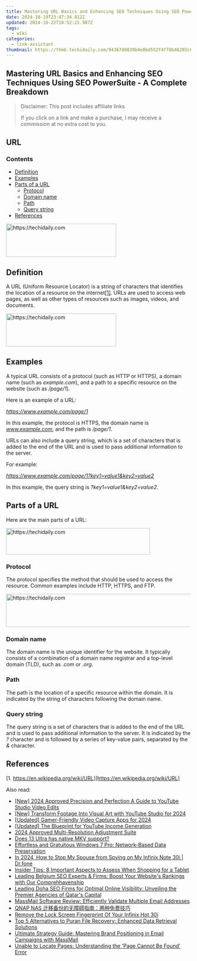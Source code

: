 ```yaml
---
title: Mastering URL Basics and Enhancing SEO Techniques Using SEO PowerSuite - A Complete Breakdown
date: 2024-10-19T23:47:34.812Z
updated: 2024-10-22T18:52:21.987Z
tags:
  - wiki
categories:
  - link-assistant
thumbnail: https://thmb.techidaily.com/94367d0839b4e8bd552f4ff0b46203c6692aa9dd549da1507965a6ba4039d0e6.png
---
```


## Mastering URL Basics and Enhancing SEO Techniques Using SEO PowerSuite - A Complete Breakdown

>  Disclaimer: This post includes affiliate links
>
>  If you click on a link and make a purchase, I may receive a commission at no extra cost to you.
>

## URL

### Contents

* [Definition](https://tools.techidaily.com/link-assistant/products/)
* [Examples](https://tools.techidaily.com/link-assistant/products/)
* [Parts of a URL](https://tools.techidaily.com/link-assistant/products/)  
   * [Protocol](https://tools.techidaily.com/link-assistant/products/)  
   * [Domain name](https://tools.techidaily.com/link-assistant/products/)  
   * [Path](https://tools.techidaily.com/link-assistant/products/)  
   * [Query string](https://tools.techidaily.com/link-assistant/products/)
* [References](https://tools.techidaily.com/link-assistant/products/)

<!-- affiliate ads begin -->
<a href="https://aligracehair.sjv.io/c/5597632/1896555/19272" target="_top" id="1896555">
  <img src="//a.impactradius-go.com/display-ad/19272-1896555" border="0" alt="https://techidaily.com" width="300" height="90"/>
</a>
<img height="0" width="0" src="https://aligracehair.sjv.io/i/5597632/1896555/19272" style="position:absolute;visibility:hidden;" border="0" />
<!-- affiliate ads end -->

## Definition

A URL (Uniform Resource Locator) is a string of characters that identifies the location of a resource on the internet[\[1\]](https://tools.techidaily.com/link-assistant/products/). URLs are used to access web pages, as well as other types of resources such as images, videos, and documents.

<!-- affiliate ads begin -->
<a href="https://wigfever.sjv.io/c/5597632/1995803/22899" target="_top" id="1995803">
  <img src="//a.impactradius-go.com/display-ad/22899-1995803" border="0" alt="https://techidaily.com" width="300" height="90"/>
</a>
<img height="0" width="0" src="https://wigfever.sjv.io/i/5597632/1995803/22899" style="position:absolute;visibility:hidden;" border="0" />
<!-- affiliate ads end -->

## Examples

A typical URL consists of a protocol (such as HTTP or HTTPS), a domain name (such as _example.com_), and a path to a specific resource on the website (such as _/page/1_).

Here is an example of a URL:

_https://www.example.com/page/1_

In this example, the protocol is HTTPS, the domain name is _www.example.com_, and the path is _/page/1_.

URLs can also include a query string, which is a set of characters that is added to the end of the URL and is used to pass additional information to the server.

For example:

_https://www.example.com/page/1?key1=value1&key2=value2_

In this example, the query string is _?key1=value1&key2=value2_.

## Parts of a URL

Here are the main parts of a URL:

<!-- affiliate ads begin -->
<a href="https://aligracehair.sjv.io/c/5597632/2135359/19272" target="_top" id="2135359">
  <img src="//a.impactradius-go.com/display-ad/19272-2135359" border="0" alt="https://techidaily.com" width="392" height="72"/>
</a>
<img height="0" width="0" src="https://aligracehair.sjv.io/i/5597632/2135359/19272" style="position:absolute;visibility:hidden;" border="0" />
<!-- affiliate ads end -->

### Protocol

The protocol specifies the method that should be used to access the resource. Common examples include HTTP, HTTPS, and FTP.

<!-- affiliate ads begin -->
<a href="https://aligracehair.sjv.io/c/5597632/2047366/19272" target="_top" id="2047366">
  <img src="//a.impactradius-go.com/display-ad/19272-2047366" border="0" alt="https://techidaily.com" width="728" height="90"/>
</a>
<img height="0" width="0" src="https://aligracehair.sjv.io/i/5597632/2047366/19272" style="position:absolute;visibility:hidden;" border="0" />
<!-- affiliate ads end -->

### Domain name

The domain name is the unique identifier for the website. It typically consists of a combination of a domain name registrar and a top-level domain (TLD), such as _.com_ or _.org_.

### Path

The path is the location of a specific resource within the domain. It is indicated by the string of characters following the domain name.

### Query string

The query string is a set of characters that is added to the end of the URL and is used to pass additional information to the server. It is indicated by the _?_ character and is followed by a series of key-value pairs, separated by the _&_ character.

## References

[1. https://en.wikipedia.org/wiki/URL](https://en.wikipedia.org/wiki/URL)

<ins class="adsbygoogle"
     style="display:block"
     data-ad-format="autorelaxed"
     data-ad-client="ca-pub-7571918770474297"
     data-ad-slot="1223367746"></ins>

<ins class="adsbygoogle"
     style="display:block"
     data-ad-client="ca-pub-7571918770474297"
     data-ad-slot="8358498916"
     data-ad-format="auto"
     data-full-width-responsive="true"></ins>

<span class="atpl-alsoreadstyle">Also read:</span>
<div><ul>
<li><a href="https://youtube-lab.techidaily.com/024-approved-precision-and-perfection-a-guide-to-youtube-studio-video-edits/"><u>[New] 2024 Approved Precision and Perfection A Guide to YouTube Studio Video Edits</u></a></li>
<li><a href="https://youtube-sure.techidaily.com/ransform-footage-into-visual-art-with-youtube-studio-for-2024/"><u>[New] Transform Footage Into Visual Art with YouTube Studio for 2024</u></a></li>
<li><a href="https://eaxpv-info.techidaily.com/updated-gamer-friendly-video-capture-apps-for-2024/"><u>[Updated] Gamer-Friendly Video Capture Apps for 2024</u></a></li>
<li><a href="https://youtube-blog.techidaily.com/ed-the-blueprint-for-youtube-income-generation/"><u>[Updated] The Blueprint for YouTube Income Generation</u></a></li>
<li><a href="https://extra-guidance.techidaily.com/2024-approved-multi-resolution-adjustment-suite/"><u>2024 Approved Multi-Resolution Adjustment Suite</u></a></li>
<li><a href="https://phone-solutions.techidaily.com/does-13-ultra-has-native-mkv-support-by-aiseesoft-video-converter-play-mkv-on-android/"><u>Does 13 Ultra has native MKV support?</u></a></li>
<li><a href="https://win-top.techidaily.com/effortless-and-gratuitous-windows-7-pro-network-based-data-preservation/"><u>Effortless and Gratuitous Windows 7 Pro: Network-Based Data Preservation</u></a></li>
<li><a href="https://review-topics.techidaily.com/in-2024-how-to-stop-my-spouse-from-spying-on-my-infinix-note-30i-drfone-by-drfone-virtual-android/"><u>In 2024, How to Stop My Spouse from Spying on My Infinix Note 30i | Dr.fone</u></a></li>
<li><a href="https://buynow-info.techidaily.com/insider-tips-8-important-aspects-to-assess-when-shopping-for-a-tablet/"><u>Insider Tips: 8 Important Aspects to Assess When Shopping for a Tablet</u></a></li>
<li><a href="https://win-top.techidaily.com/leading-belgium-seo-experts-and-firms-boost-your-websites-rankings-with-our-comprehhavenship/"><u>Leading Belgium SEO Experts & Firms: Boost Your Website's Rankings with Our Comprehhavenship</u></a></li>
<li><a href="https://win-top.techidaily.com/leading-doha-seo-firms-for-optimal-online-visibility-unveiling-the-premier-agencies-of-qatars-capital/"><u>Leading Doha SEO Firms for Optimal Online Visibility: Unveiling the Premier Agencies of Qatar's Capital</u></a></li>
<li><a href="https://win-top.techidaily.com/massmail-software-review-efficiently-validate-multiple-email-addresses/"><u>MassMail Software Review: Efficiently Validate Multiple Email Addresses</u></a></li>
<li><a href="https://win-top.techidaily.com/qnap-nas/"><u>QNAP NAS 迁移备份的无障碍指南：两种免费技巧</u></a></li>
<li><a href="https://unlock-android.techidaily.com/remove-the-lock-screen-fingerprint-of-your-infinix-hot-30i-by-drfone-android/"><u>Remove the Lock Screen Fingerprint Of Your Infinix Hot 30i</u></a></li>
<li><a href="https://win-top.techidaily.com/top-5-alternatives-to-puran-file-recovery-enhanced-data-retrieval-solutions/"><u>Top 5 Alternatives to Puran File Recovery: Enhanced Data Retrieval Solutions</u></a></li>
<li><a href="https://win-top.techidaily.com/ultimate-strategy-guide-mastering-brand-positioning-in-email-campaigns-with-massmail/"><u>Ultimate Strategy Guide: Mastering Brand Positioning in Email Campaigns with MassMail</u></a></li>
<li><a href="https://win-top.techidaily.com/unable-to-locate-pages-understanding-the-page-cannot-be-found-error/"><u>Unable to Locate Pages: Understanding the 'Page Cannot Be Found' Error</u></a></li>
</ul></div>

